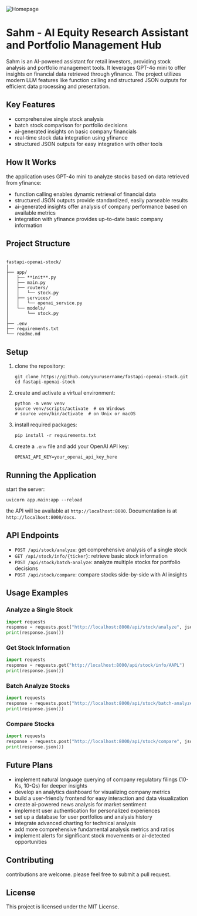 
![Homepage](https://github.com/user-attachments/assets/3c994d46-d6b2-4cb5-9716-4b06e30ff832)

# Sahm - AI Equity Research Assistant and Portfolio Management Hub
Sahm is an AI-powered assistant for retail investors, providing stock analysis and portfolio management tools. It leverages GPT-4o mini to offer insights on financial data retrieved through yfinance. The project utilizes modern LLM features like function calling and structured JSON outputs for efficient data processing and presentation.
## Key Features
- comprehensive single stock analysis
- batch stock comparison for portfolio decisions 
- ai-generated insights on basic company financials
- real-time stock data integration using yfinance
- structured JSON outputs for easy integration with other tools
## How It Works 
the application uses GPT-4o mini to analyze stocks based on data retrieved from yfinance:
- function calling enables dynamic retrieval of financial data
- structured JSON outputs provide standardized, easily parseable results
- ai-generated insights offer analysis of company performance based on available metrics
- integration with yfinance provides up-to-date basic company information
## Project Structure
```

fastapi-openai-stock/
│ 
├── app/
│   ├── **init**.py
│   ├── main.py
│   ├── routers/
│   │   └── stock.py
│   ├── services/
│   │   └── openai_service.py  
│   └── models/
│       └── stock.py
│
├── .env
├── requirements.txt
└── readme.md
```
## Setup
1. clone the repository:
   ```
   git clone https://github.com/yourusername/fastapi-openai-stock.git
   cd fastapi-openai-stock
   ```
2. create and activate a virtual environment:
   ```
   python -m venv venv
   source venv/scripts/activate  # on Windows
   # source venv/bin/activate  # on Unix or macOS 
   ```
3. install required packages:
   ```
   pip install -r requirements.txt
   ```
4. create a `.env` file and add your OpenAI API key:
   ```
   OPENAI_API_KEY=your_openai_api_key_here
   ```
## Running the Application
start the server:
```
uvicorn app.main:app --reload
```
the API will be available at `http://localhost:8000`. Documentation is at `http://localhost:8000/docs`.
## API Endpoints
- `POST /api/stock/analyze`: get comprehensive analysis of a single stock
- `GET /api/stock/info/{ticker}`: retrieve basic stock information 
- `POST /api/stock/batch-analyze`: analyze multiple stocks for portfolio decisions
- `POST /api/stock/compare`: compare stocks side-by-side with AI insights
## Usage Examples
### Analyze a Single Stock
```python
import requests
response = requests.post("http://localhost:8000/api/stock/analyze", json={"ticker": "AAPL"})
print(response.json())
```
### Get Stock Information
```python
import requests 
response = requests.get("http://localhost:8000/api/stock/info/AAPL")
print(response.json())
```
### Batch Analyze Stocks
```python
import requests
response = requests.post("http://localhost:8000/api/stock/batch-analyze", json=["AAPL", "GOOGL", "MSFT"])
print(response.json())
```  
### Compare Stocks
```python
import requests
response = requests.post("http://localhost:8000/api/stock/compare", json=["AAPL", "GOOGL"])
print(response.json())
```
## Future Plans  
- implement natural language querying of company regulatory filings (10-Ks, 10-Qs) for deeper insights
- develop an analytics dashboard for visualizing company metrics
- build a user-friendly frontend for easy interaction and data visualization  
- create ai-powered news analysis for market sentiment
- implement user authentication for personalized experiences
- set up a database for user portfolios and analysis history
- integrate advanced charting for technical analysis
- add more comprehensive fundamental analysis metrics and ratios
- implement alerts for significant stock movements or ai-detected opportunities
## Contributing
contributions are welcome. please feel free to submit a pull request.
## License
This project is licensed under the MIT License.
